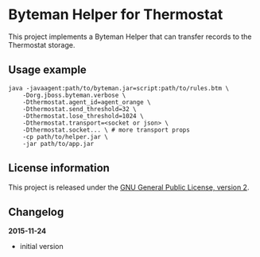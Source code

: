 Byteman Helper for Thermostat
=============================

This project implements a Byteman Helper that can transfer records to the Thermostat storage.

Usage example
-------------

    java -javaagent:path/to/byteman.jar=script:path/to/rules.btm \
        -Dorg.jboss.byteman.verbose \
        -Dthermostat.agent_id=agent_orange \
        -Dthermostat.send_threshold=32 \
        -Dthermostat.lose_threshold=1024 \
        -Dthermostat.transport=<socket or json> \
        -Dthermostat.socket... \ # more transport props
        -cp path/to/helper.jar \
        -jar path/to/app.jar

License information
-------------------

This project is released under the [GNU General Public License, version 2](http://www.gnu.org/licenses/old-licenses/gpl-2.0.en.html).

Changelog
---------

**2015-11-24**

 * initial version
